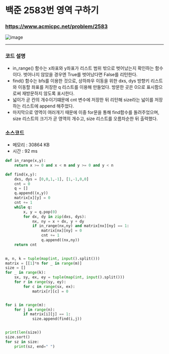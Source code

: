 백준 2583번 영역 구하기 
=========================

### <https://www.acmicpc.net/problem/2583>
![image](https://user-images.githubusercontent.com/83554018/154805593-7d8d9f0e-c569-47af-92b7-56b77a3c53bd.png)

<hr>

### 코드 설명
+ in_range() 함수는 x좌표와 y좌표가 리스트 범위 밖으로 벗어났는지 확인하는 함수이다. 벗어나지 않았을 경우엔 True를 벗어났다면 False를 리턴한다.
+ find() 함수는 bfs를 이용한 것으로, 상하좌우 이동을 위한 dxs, dys 방향키 리스트와 이동할 좌표를 저장한 q 리스트를 이용해 만들었다. 방문한 곳은 0으로 표시함으로써 재방문하지 않도록 표시한다.
+ 넓이가 곧 칸의 개수이기떄문에 cnt 변수에 저장한 뒤 리턴해 size라는 넓이를 저장하는 리스트에 append 해주었다.
+ 마지막으로 영역이 여러개기 때문에 이중 for문을 통해 find함수를 돌려주었으며, size 리스트의 크기가 곧 영역의 개수고, size 리스트를 오름차순한 뒤 출력했다. 

### 소스코드
+ 메모리 : 30864 KB
+ 시간 : 92 ms
```python
def in_range(x,y):
	return x >= 0 and x < m and y >= 0 and y < n

def find(x,y):
	dxs, dys = [0,0,1,-1], [1,-1,0,0]
	cnt = 0
	q = []
	q.append((x,y))
	matrix[x][y] = 0
	cnt += 1
	while q:	
		x, y = q.pop(0)
		for dx, dy in zip(dxs, dys):
			nx, ny = x + dx, y + dy
			if in_range(nx,ny) and matrix[nx][ny] == 1:
				matrix[nx][ny] = 0
				cnt += 1
				q.append((nx,ny))
	return cnt
	

m, n, k = tuple(map(int, input().split()))
matrix = [[1]*n for _ in range(m)]
size = []
for _ in range(k):
	sx, sy, ex, ey = tuple(map(int, input().split()))
	for r in range(sy, ey):
		for c in range(sx, ex):
			matrix[r][c] = 0


for i in range(m):
	for j in range(n):
		if matrix[i][j] == 1:
			size.append(find(i,j))


print(len(size))
size.sort()
for sz in size:
	print(sz, end=" ")

```
